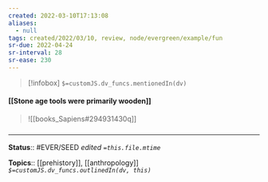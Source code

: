 ```yaml
---
created: 2022-03-10T17:13:08 
aliases:
  - null
tags: created/2022/03/10, review, node/evergreen/example/fun
sr-due: 2022-04-24
sr-interval: 28
sr-ease: 230
---
```

> [!infobox]
`$=customJS.dv_funcs.mentionedIn(dv)`

#### [[Stone age tools were primarily wooden]] 

> ![[books_Sapiens#294931430q]]

### <hr class="footnote"/>

**Status**:: #EVER/SEED 
*edited `=this.file.mtime`*

**Topics**:: [[prehistory]], [[anthropology]]
*`$=customJS.dv_funcs.outlinedIn(dv, this)`*
